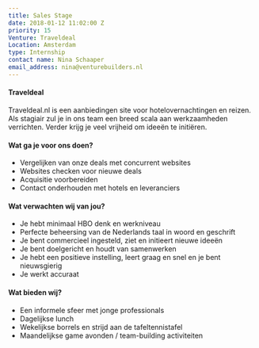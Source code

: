```yaml
---
title: Sales Stage
date: 2018-01-12 11:02:00 Z
priority: 15
Venture: Traveldeal
Location: Amsterdam
type: Internship
contact name: Nina Schaaper
email_address: nina@venturebuilders.nl
---
```


#### Traveldeal

Traveldeal.nl is een aanbiedingen site voor hotelovernachtingen en reizen. Als stagiair zul je in ons team een breed scala aan werkzaamheden verrichten. Verder krijg je veel vrijheid om ideeën te initiëren.


#### Wat ga je voor ons doen?

* Vergelijken van onze deals met concurrent websites
* Websites checken voor nieuwe deals
* Acquisitie voorbereiden 
* Contact onderhouden met hotels en leveranciers


#### Wat verwachten wij van jou?

* Je hebt minimaal HBO denk en werkniveau
* Perfecte beheersing van de Nederlands taal in woord en geschrift
* Je bent commercieel ingesteld, ziet en initieert nieuwe ideeën
* Je bent doelgericht en houdt van samenwerken
* Je hebt een positieve instelling, leert graag en snel en je bent nieuwsgierig
* Je werkt accuraat

#### Wat bieden wij?

* Een informele sfeer met jonge professionals
* Dagelijkse lunch
* Wekelijkse borrels en strijd aan de tafeltennistafel
* Maandelijkse game avonden / team-building activiteiten